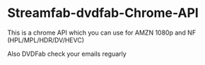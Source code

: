 # Streamfab-dvdfab-Chrome-API
This is a chrome API which you can use for AMZN 1080p and NF (HPL/MPL/HDR/DV/HEVC)

Also DVDFab check your emails reguarly
